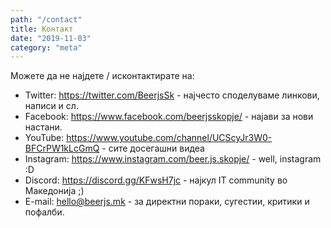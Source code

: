 ```yaml
---
path: "/contact"
title: Контакт
date: "2019-11-03"
category: "meta"
---
```


Можете да не најдете / исконтактирате на:

* Twitter: https://twitter.com/BeerjsSk - најчесто споделуваме линкови, написи и сл.
* Facebook: https://www.facebook.com/beerjsskopje/ - најави за нови настани.
* YouTube: https://www.youtube.com/channel/UCScyJr3W0-BFCrPW1kLcGmQ - сите досегашни видеа
* Instagram: https://www.instagram.com/beer.js.skopje/ - well, instagram :D
* Discord: https://discord.gg/KFwsH7jc - најкул IT community во Македонија ;)
* E-mail: <a href="mailto:hello@beerjs.mk">hello@beerjs.mk</a> - за директни пораки, сугестии, критики и пофалби.